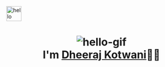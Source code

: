 <img src="user-images.githubusercontent.com/7836088/179341966-750a5573-1011-492a-9bfe-e4c409941700.gif" alt = "hello" width="40px" height="40px">
<h1 align="center"> <img src="githubusercontent.com/7836088/179341966-750a5573-1011-492a-9bfe-e4c409941700.gif" alt="hello-gif"> <br >I'm <a href="https://www.linkedin.com/in/dheerajkotwani/">Dheeraj Kotwani</a>👨‍💻</h1>
<!-- # Dheeraj Kotwani 👨‍💻 -->


<!--
**adlmayo/adlmayo** is a ✨ _special_ ✨ repository because its `README.md` (this file) appears on your GitHub profile.

Here are some ideas to get you started:

- 🔭 I’m currently working on ...
- 🌱 I’m currently learning ...
- 👯 I’m looking to collaborate on ...
- 🤔 I’m looking for help with ...
- 💬 Ask me about ...
- 📫 How to reach me: ...
- 😄 Pronouns: ...
- ⚡ Fun fact: ...
-->
